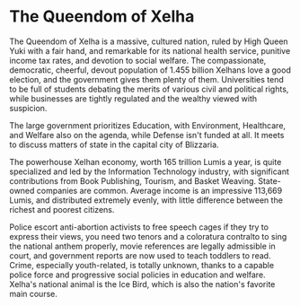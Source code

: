 # The Queendom of Xelha

The Queendom of Xelha is a massive, cultured nation, ruled by High Queen Yuki with a fair hand, and remarkable for its national health service, punitive income tax rates, and devotion to social welfare. The compassionate, democratic, cheerful, devout population of 1.455 billion Xelhans love a good election, and the government gives them plenty of them. Universities tend to be full of students debating the merits of various civil and political rights, while businesses are tightly regulated and the wealthy viewed with suspicion.

The large government prioritizes Education, with Environment, Healthcare, and Welfare also on the agenda, while Defense isn't funded at all. It meets to discuss matters of state in the capital city of Blizzaria.

The powerhouse Xelhan economy, worth 165 trillion Lumis a year, is quite specialized and led by the Information Technology industry, with significant contributions from Book Publishing, Tourism, and Basket Weaving. State-owned companies are common. Average income is an impressive 113,669 Lumis, and distributed extremely evenly, with little difference between the richest and poorest citizens.

Police escort anti-abortion activists to free speech cages if they try to express their views, you need two tenors and a coloratura contralto to sing the national anthem properly, movie references are legally admissible in court, and government reports are now used to teach toddlers to read. Crime, especially youth-related, is totally unknown, thanks to a capable police force and progressive social policies in education and welfare. Xelha's national animal is the Ice Bird, which is also the nation's favorite main course.